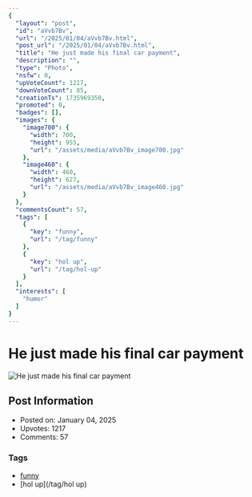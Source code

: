 ```yaml
---
{
  "layout": "post",
  "id": "aVvb7Bv",
  "url": "/2025/01/04/aVvb7Bv.html",
  "post_url": "/2025/01/04/aVvb7Bv.html",
  "title": "He just made his final car payment",
  "description": "",
  "type": "Photo",
  "nsfw": 0,
  "upVoteCount": 1217,
  "downVoteCount": 85,
  "creationTs": 1735969350,
  "promoted": 0,
  "badges": [],
  "images": {
    "image700": {
      "width": 700,
      "height": 955,
      "url": "/assets/media/aVvb7Bv_image700.jpg"
    },
    "image460": {
      "width": 460,
      "height": 627,
      "url": "/assets/media/aVvb7Bv_image460.jpg"
    }
  },
  "commentsCount": 57,
  "tags": [
    {
      "key": "funny",
      "url": "/tag/funny"
    },
    {
      "key": "hol up",
      "url": "/tag/hol-up"
    }
  ],
  "interests": [
    "humor"
  ]
}
---
```


# He just made his final car payment

![He just made his final car payment](/assets/media/aVvb7Bv_image700.jpg)

## Post Information

- Posted on: January 04, 2025
- Upvotes: 1217
- Comments: 57

### Tags

- [funny](/tag/funny)
- [hol up](/tag/hol up)
